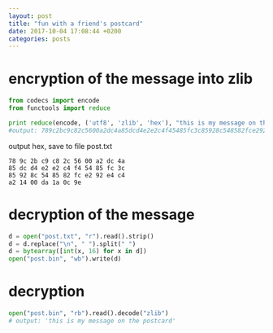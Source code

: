 ```yaml
---
layout: post
title: "fun with a friend's postcard"
date: 2017-10-04 17:08:44 +0200
categories: posts
---
```


# encryption of the message into zlib

```python
from codecs import encode
from functools import reduce

print reduce(encode, ('utf8', 'zlib', 'hex'), "this is my message on the postcard")
#output: 789c2bc9c82c5600a2dc4a85dcd4e2e2c4f45485fc3c85928c548582fce292e4c4a21400da1a0c9e
```

output hex, save to file post.txt

```
78 9c 2b c9 c8 2c 56 00 a2 dc 4a
85 dc d4 e2 e2 c4 f4 54 85 fc 3c
85 92 8c 54 85 82 fc e2 92 e4 c4
a2 14 00 da 1a 0c 9e
```


# decryption of the message

```python
d = open("post.txt", "r").read().strip()
d = d.replace("\n", " ").split(" ")
d = bytearray([int(x, 16) for x in d])
open("post.bin", "wb").write(d)
```

# decryption

```python
open("post.bin", "rb").read().decode("zlib")
# output: 'this is my message on the postcard'
```